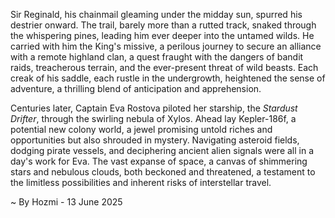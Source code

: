 
Sir Reginald, his chainmail gleaming under the midday sun, spurred his destrier onward.  The trail, barely more than a rutted track, snaked through the whispering pines, leading him ever deeper into the untamed wilds.  He carried with him the King's missive, a perilous journey to secure an alliance with a remote highland clan, a quest fraught with the dangers of bandit raids, treacherous terrain, and the ever-present threat of wild beasts.  Each creak of his saddle, each rustle in the undergrowth, heightened the sense of adventure, a thrilling blend of anticipation and apprehension.

Centuries later, Captain Eva Rostova piloted her starship, the *Stardust Drifter*, through the swirling nebula of Xylos.  Ahead lay Kepler-186f, a potential new colony world, a jewel promising untold riches and opportunities but also shrouded in mystery.  Navigating asteroid fields, dodging pirate vessels, and deciphering ancient alien signals were all in a day's work for Eva. The vast expanse of space, a canvas of shimmering stars and nebulous clouds, both beckoned and threatened, a testament to the limitless possibilities and inherent risks of interstellar travel.

~ By Hozmi - 13 June 2025
